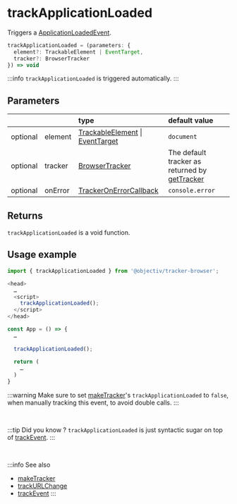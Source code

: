 # trackApplicationLoaded

Triggers a [ApplicationLoadedEvent](/taxonomy/events/ApplicationLoadedEvent.md).

```typescript
trackApplicationLoaded = (parameters: {
  element?: TrackableElement | EventTarget,
  tracker?: BrowserTracker
}) => void
```

:::info
`trackApplicationLoaded` is triggered automatically.
:::

## Parameters
|          |         | type                                                                                                                                                     | default value
| :-:      | :--     | :--                                                                                                                                                      | :--           
| optional | element | [TrackableElement](/tracking/core-concepts/elements.md#taggable-elements) \| [EventTarget](https://developer.mozilla.org/en-US/docs/Web/API/EventTarget) | `document`
| optional | tracker | [BrowserTracker](/tracking/api-reference/general/BrowserTracker.md)                                                                                      | The default tracker as returned by [getTracker](/TODO)
| optional | onError | [TrackerOnErrorCallback](/tracking/api-reference/general/TrackerOnErrorCallback.md)                                                                      | `console.error`

## Returns
`trackApplicationLoaded` is a void function.

## Usage example

```typescript jsx
import { trackApplicationLoaded } from '@objectiv/tracker-browser';
```

```typescript jsx
<head>
  …
  <script>
    trackApplicationLoaded();
  </script>
</head>
```

```typescript jsx
const App = () => {
  …
  
  trackApplicationLoaded();
  
  return (
    …
  )
}
```

:::warning
Make sure to set [makeTracker](/tracking/api-reference/general/makeTracker.md)'s `trackApplicationLoaded` to `false`, when manually tracking this event, to avoid double calls.
:::

<br />

:::tip Did you know ?
`trackApplicationLoaded` is just syntactic sugar on top of [trackEvent](/tracking/api-reference/low-level/trackEvent.md).
:::

<br />

:::info See also
- [makeTracker](/tracking/api-reference/general/makeTracker.md)
- [trackURLChange](/tracking/api-reference/event-trackers/trackURLChange.md)
- [trackEvent](/tracking/api-reference/low-level/trackEvent.md)
:::
